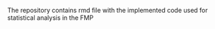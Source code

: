 The repository contains rmd file with the implemented code used for statistical analysis in the FMP 
